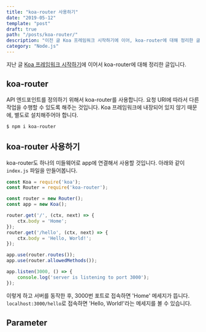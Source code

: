 ```yaml
---
title: "koa-router 사용하기"
date: "2019-05-12"
template: "post"
draft: true
path: "/posts/koa-router/"
description: "이전 글 Koa 프레임워크 시작하기에 이어, koa-router에 대해 정리한 글입니다."
category: "Node.js"
---
```


지난 글 [Koa 프레임워크 시작하기](https://devsoyoung.github.io/node.js/2019/05/11/koa-api-tutorial.html)에 이어서 koa-router에 대해 정리한 글입니다.

## koa-router

API 엔드포인트를 정의하기 위해서 koa-router를 사용합니다. 요청 URI에 따라서 다른 작업을 수행할 수 있도록 해주는 것입니다. Koa 프레임워크에 내장되어 있지 않기 때문에, 별도로 설치해주어야 합니다.

    $ npm i koa-router
    
## koa-router 사용하기

koa-router도 하나의 미들웨어로 app에 연결해서 사용할 것입니다. 아래와 같이 `index.js` 파일을 만들어봅니다.

```js
const Koa = require('koa');
const Router = require('koa-router');

const router = new Router();
const app = new Koa();

router.get('/', (ctx, next) => {
    ctx.body = 'Home';
});
router.get('/hello', (ctx, next) => {
    ctx.body = 'Hello, World!';
});

app.use(router.routes());
app.use(router.allowedMethods());

app.listen(3000, () => {
    console.log('server is listening to port 3000');
});
```

이렇게 하고 서버를 동작한 후, 3000번 포트로 접속하면 'Home' 메세지가 뜹니다. `localhost:3000/hello`로 접속하면 'Hello, World!'라는 메세지를 볼 수 있습니다.

## Parameter
